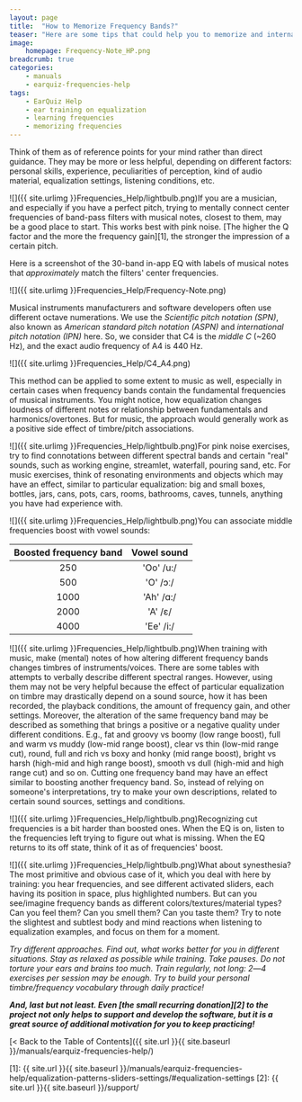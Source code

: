 ```yaml
---
layout: page
title:  "How to Memorize Frequency Bands?"
teaser: "Here are some tips that could help you to memorize and internalize the frequency bands."
image:
    homepage: Frequency-Note_HP.png
breadcrumb: true
categories:
    - manuals
    - earquiz-frequencies-help
tags:
    - EarQuiz Help
    - ear training on equalization
    - learning frequencies
    - memorizing frequencies
---
```

Think of them as of reference points for your mind rather than direct guidance. They may be more or less helpful, depending on different factors:
personal skills, experience, peculiarities of perception, kind of audio material, equalization settings, listening conditions, etc.

![]({{ site.urlimg }}Frequencies_Help/lightbulb.png)If you are a musician, and especially if you have a perfect pitch, trying to
mentally connect center frequencies of band-pass filters with musical notes, closest to them, may be a good place to start.
This works best with pink noise. [The higher the Q factor and the more the frequency gain][1], the stronger the impression of a certain pitch.

Here is a screenshot of the 30-band in-app EQ with labels of musical notes that *approximately* match the filters' center frequencies.<br />

![]({{ site.urlimg }}Frequencies_Help/Frequency-Note.png)<br />

Musical instruments manufacturers and software developers often use different octave numerations. We use the 
*Scientific pitch notation (SPN)*, also known as *American standard pitch notation (ASPN)* and *international pitch notation (IPN)* here.
So, we consider that C4 is the *middle C* (~260 Hz), and the exact audio frequency of A4 is 440 Hz.<br />

![]({{ site.urlimg }}Frequencies_Help/C4_A4.png)<br />

This method can be applied to some extent to music as well, especially in certain cases when frequency bands contain the fundamental frequencies of musical 
instruments. You might notice, how equalization changes loudness of different notes or relationship between fundamentals and harmonics/overtones.
But for music, the approach would generally work as a positive side effect of timbre/pitch associations.<br />

![]({{ site.urlimg }}Frequencies_Help/lightbulb.png)For pink noise exercises, try to find connotations between different spectral
bands and certain "real" sounds, such as working engine, streamlet, waterfall, pouring sand, etc. For music exercises, think of resonating environments and objects
which may have an effect, similar to particular equalization: big and small boxes, bottles, jars, cans, pots, cars, rooms, bathrooms, caves, tunnels, anything you have had experience with.<br />

![]({{ site.urlimg }}Frequencies_Help/lightbulb.png)You can associate middle frequencies boost with vowel sounds:

| Boosted frequency band | Vowel sound |
|:----------------------:|:-----------:|
|          250           |  'Oo' /u:/  |
|          500           |  'O' /ɔː/   |
|          1000          |  'Ah' /ɑ:/  |
|          2000          |   'A' /ɛ/   |
|         4000           |  'Ee' /i:/  |

![]({{ site.urlimg }}Frequencies_Help/lightbulb.png)When training with music, make (mental) notes of how altering different frequency bands
changes timbres of instruments/voices. There are some tables with attempts to verbally describe different spectral ranges. However, using 
them may not be very helpful because the effect of particular equalization on timbre may drastically depend on a sound source, how it has been recorded,
the playback conditions, the amount of frequency gain, and other settings. Moreover, the alteration of the same frequency band
may be described as something that brings a positive or a negative quality under different conditions. E.g., fat and groovy vs boomy (low range boost),
full and warm vs muddy (low-mid range boost), clear vs thin (low-mid range cut), round, full and rich vs boxy and honky (mid range boost), bright vs harsh (high-mid and high range boost), 
smooth vs dull (high-mid and high range cut) and so on. Cutting one frequency band may have an effect similar to boosting another frequency band. 
So, instead of relying on someone's interpretations, try to make
your own descriptions, related to certain sound sources, settings and conditions.

![]({{ site.urlimg }}Frequencies_Help/lightbulb.png)Recognizing cut frequencies is a bit harder than boosted ones. When the EQ is on, listen to
the frequencies left trying to figure out what is missing. When the EQ returns to its off state, think of it as of frequencies' boost. 

![]({{ site.urlimg }}Frequencies_Help/lightbulb.png)What about synesthesia? The most primitive and obvious case of it, which you deal with here by training:
you hear frequencies, and see different activated sliders, each having its position in space, plus highlighted numbers. But can you see/imagine frequency bands as different colors/textures/material types?
Can you feel them? Can you smell them? Can you taste them? Try to note the slightest and subtlest body and mind reactions when listening to equalization examples, and focus on them for a moment.

*Try different approaches. Find out, what works better for you in different situations. Stay as relaxed as possible while training.
Take pauses. Do not torture your ears and brains too much.
Train regularly, not long: 2*&mdash;*4 exercises per session may be enough. 
Try to build your personal timbre/frequency vocabulary through daily practice!*

***And, last but not least. Even [the small recurring donation][2] to the project not only helps to support and develop the software, but it is a great source of additional motivation for you to
keep practicing!***

[< Back to the Table of Contents]({{ site.url }}{{ site.baseurl }}/manuals/earquiz-frequencies-help/)

[1]: {{ site.url }}{{ site.baseurl }}/manuals/earquiz-frequencies-help/equalization-patterns-sliders-settings/#equalization-settings
[2]: {{ site.url }}{{ site.baseurl }}/support/